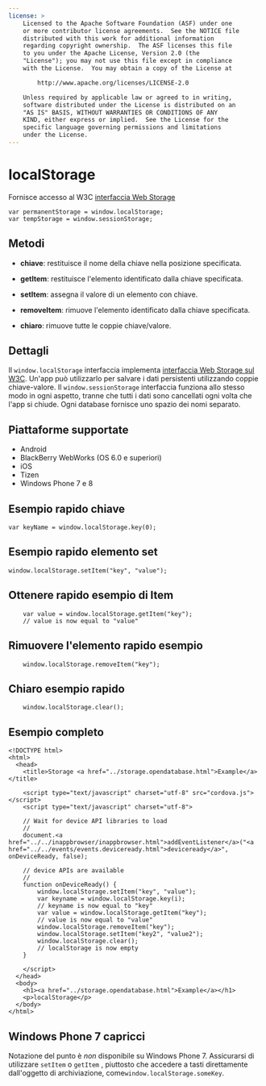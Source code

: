 ```yaml
---
license: >
    Licensed to the Apache Software Foundation (ASF) under one
    or more contributor license agreements.  See the NOTICE file
    distributed with this work for additional information
    regarding copyright ownership.  The ASF licenses this file
    to you under the Apache License, Version 2.0 (the
    "License"); you may not use this file except in compliance
    with the License.  You may obtain a copy of the License at

        http://www.apache.org/licenses/LICENSE-2.0

    Unless required by applicable law or agreed to in writing,
    software distributed under the License is distributed on an
    "AS IS" BASIS, WITHOUT WARRANTIES OR CONDITIONS OF ANY
    KIND, either express or implied.  See the License for the
    specific language governing permissions and limitations
    under the License.
---
```


# localStorage

Fornisce accesso al W3C [interfaccia Web Storage][1]

 [1]: http://dev.w3.org/html5/webstorage/#the-localstorage-attribute

    var permanentStorage = window.localStorage;
    var tempStorage = window.sessionStorage;
    

## Metodi

*   **chiave**: restituisce il nome della chiave nella posizione specificata.

*   **getItem**: restituisce l'elemento identificato dalla chiave specificata.

*   **setItem**: assegna il valore di un elemento con chiave.

*   **removeItem**: rimuove l'elemento identificato dalla chiave specificata.

*   **chiaro**: rimuove tutte le coppie chiave/valore.

## Dettagli

Il `window.localStorage` interfaccia implementa [interfaccia Web Storage sul W3C][2]. Un'app può utilizzarlo per salvare i dati persistenti utilizzando coppie chiave-valore. Il `window.sessionStorage` interfaccia funziona allo stesso modo in ogni aspetto, tranne che tutti i dati sono cancellati ogni volta che l'app si chiude. Ogni database fornisce uno spazio dei nomi separato.

 [2]: http://dev.w3.org/html5/webstorage/

## Piattaforme supportate

*   Android
*   BlackBerry WebWorks (OS 6.0 e superiori)
*   iOS
*   Tizen
*   Windows Phone 7 e 8

## Esempio rapido chiave

    var keyName = window.localStorage.key(0);
    

## Esempio rapido elemento set

    window.localStorage.setItem("key", "value");
    

## Ottenere rapido esempio di Item

        var value = window.localStorage.getItem("key");
        // value is now equal to "value"
    

## Rimuovere l'elemento rapido esempio

        window.localStorage.removeItem("key");
    

## Chiaro esempio rapido

        window.localStorage.clear();
    

## Esempio completo

    <!DOCTYPE html>
    <html>
      <head>
        <title>Storage <a href="../storage.opendatabase.html">Example</a></title>
    
        <script type="text/javascript" charset="utf-8" src="cordova.js"></script>
        <script type="text/javascript" charset="utf-8">
    
        // Wait for device API libraries to load
        //
        document.<a href="../../inappbrowser/inappbrowser.html">addEventListener</a>("<a href="../../events/events.deviceready.html">deviceready</a>", onDeviceReady, false);
    
        // device APIs are available
        //
        function onDeviceReady() {
            window.localStorage.setItem("key", "value");
            var keyname = window.localStorage.key(i);
            // keyname is now equal to "key"
            var value = window.localStorage.getItem("key");
            // value is now equal to "value"
            window.localStorage.removeItem("key");
            window.localStorage.setItem("key2", "value2");
            window.localStorage.clear();
            // localStorage is now empty
        }
    
        </script>
      </head>
      <body>
        <h1><a href="../storage.opendatabase.html">Example</a></h1>
        <p>localStorage</p>
      </body>
    </html>
    

## Windows Phone 7 capricci

Notazione del punto è *non* disponibile su Windows Phone 7. Assicurarsi di utilizzare `setItem` o `getItem` , piuttosto che accedere a tasti direttamente dall'oggetto di archiviazione, come`window.localStorage.someKey`.